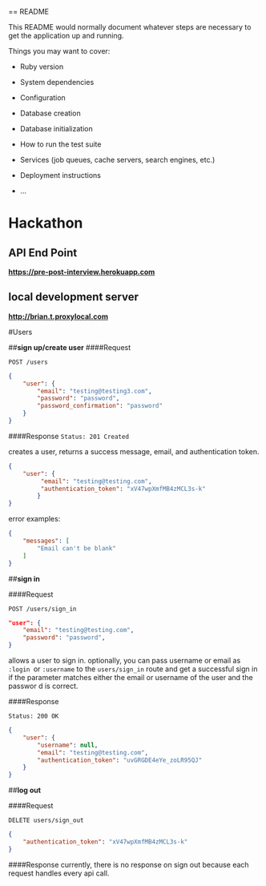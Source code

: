 == README

This README would normally document whatever steps are necessary to get the
application up and running.

Things you may want to cover:

* Ruby version

* System dependencies

* Configuration

* Database creation

* Database initialization

* How to run the test suite

* Services (job queues, cache servers, search engines, etc.)

* Deployment instructions

* ...


# Hackathon

## API End Point

<strong>https://pre-post-interview.herokuapp.com</strong>

## local development server

<strong>http://brian.t.proxylocal.com</strong>

#Users

##**sign up/create user**
####Request

`POST /users`

```json
{
	"user": {
	 	"email": "testing@testing3.com", 
     	"password": "password",
     	"password_confirmation": "password"
    }
}
```
####Response
`Status: 201 Created`

creates a user, returns a success message, email, and authentication token.

```json
{
	"user": {
		 "email": "testing@testing.com",
		 "authentication_token": "xV47wpXmfMB4zMCL3s-k"
		}
}
```
error examples:

```json
{
	"messages": [
		"Email can't be blank"
	]
}
```
##**sign in**

####Request


`POST /users/sign_in`


```json
"user": {
	"email": "testing@testing.com",
	"password": "password",
}
```

allows a user to sign in. optionally, you can pass username or email as `:login `or `:username` to the `users/sign_in` route and get a successful sign in if the parameter matches either the email or username of the user and the passwor d is correct.

####Response

`Status: 200 OK`

```json
{
	"user": {
		"username": null,
		"email": "testing@testing.com",
		"authentication_token": "uvGRGDE4eYe_zoLR95QJ"
	}
}
```


##**log out**

####Request

`DELETE users/sign_out`

```json
{
    "authentication_token": "xV47wpXmfMB4zMCL3s-k"
}
```

####Response
currently, there is no response on sign out because each request handles every api call.